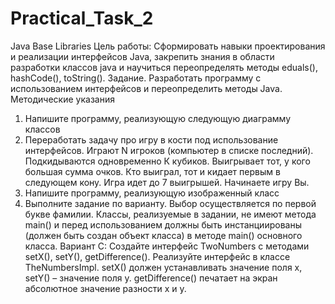 # Practical_Task_2

Java Base Libraries
Цель работы:
Сформировать навыки проектирования и реализации интерфейсов Java,
закрепить знания в области разработки классов java и научиться
переопределять методы eduals(), hashCode(), toString().
Задание. Разработать программу с использованием интерфейсов и
переопределить методы Java.
Методические указания
1. Напишите программу, реализующую следующую диаграмму классов
2. Переработать задачу про игру в кости под использование интерфейсов.
   Играют N игроков (компьютер в списке последний). Подкидываются
   одновременно К кубиков. Выигрывает тот, у кого большая сумма очков.
   Кто выиграл, тот и кидает первым в следующем кону. Игра идет до 7
   выигрышей. Начинаете игру Вы.
3. Напишите программу, реализующую изображенный класс
4. Выполните задание по варианту. Выбор осуществляется по первой букве
   фамилии.
   Классы, реализуемые в задании, не имеют метода main() и перед
   использованием должны быть инстанциированы (должен быть создан
   объект класса) в методе main() основного класса.
   Вариант С:
      Создайте интерфейс TwoNumbers с методами setX(), setY(),
      getDifference(). Реализуйте интерфейс в классе TheNumbersImpl.
      setX() должен устанавливать значение поля x, setY() – значение
      поля y. getDifference() печатает на экран абсолютное значение
      разности x и y.
